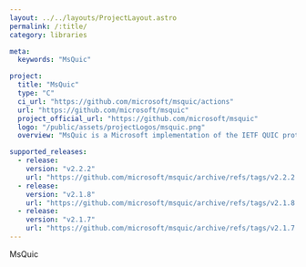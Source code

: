 ```yaml
---
layout: ../../layouts/ProjectLayout.astro
permalink: /:title/
category: libraries

meta:
  keywords: "MsQuic"

project:
  title: "MsQuic"
  type: "C"
  ci_url: "https://github.com/microsoft/msquic/actions"
  url: "https://github.com/microsoft/msquic"
  project_official_url: "https://github.com/microsoft/msquic"
  logo: "/public/assets/projectLogos/msquic.png"
  overview: "MsQuic is a Microsoft implementation of the IETF QUIC protocol. It is cross-platform, written in C and designed to be a general purpose QUIC library. MsQuic also has C++ API wrapper classes and exposes interop layers for both Rust and C#."

supported_releases:
  - release:
    version: "v2.2.2"
    url: "https://github.com/microsoft/msquic/archive/refs/tags/v2.2.2.tar.gz"
  - release:
    version: "v2.1.8"
    url: "https://github.com/microsoft/msquic/archive/refs/tags/v2.1.8.tar.gz"
  - release:
    version: "v2.1.7"
    url: "https://github.com/microsoft/msquic/archive/refs/tags/v2.1.7.tar.gz"
---
```


<p>MsQuic</p>
